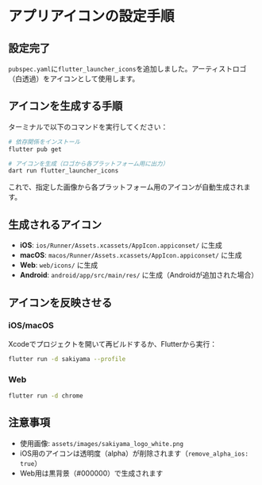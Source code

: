 # アプリアイコンの設定手順

## 設定完了

`pubspec.yaml`に`flutter_launcher_icons`を追加しました。アーティストロゴ（白透過）をアイコンとして使用します。

## アイコンを生成する手順

ターミナルで以下のコマンドを実行してください：

```bash
# 依存関係をインストール
flutter pub get

# アイコンを生成（ロゴから各プラットフォーム用に出力）
dart run flutter_launcher_icons
```

これで、指定した画像から各プラットフォーム用のアイコンが自動生成されます。

## 生成されるアイコン

- **iOS**: `ios/Runner/Assets.xcassets/AppIcon.appiconset/` に生成
- **macOS**: `macos/Runner/Assets.xcassets/AppIcon.appiconset/` に生成
- **Web**: `web/icons/` に生成
- **Android**: `android/app/src/main/res/` に生成（Androidが追加された場合）

## アイコンを反映させる

### iOS/macOS
Xcodeでプロジェクトを開いて再ビルドするか、Flutterから実行：

```bash
flutter run -d sakiyama --profile
```

### Web
```bash
flutter run -d chrome
```

## 注意事項

- 使用画像: `assets/images/sakiyama_logo_white.png`
- iOS用のアイコンは透明度（alpha）が削除されます（`remove_alpha_ios: true`）
- Web用は黒背景（#000000）で生成されます


